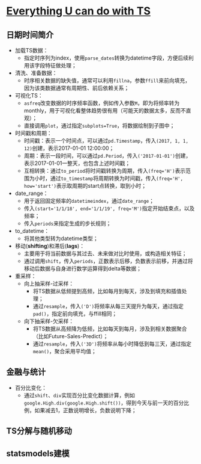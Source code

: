 # [Everything U can do with TS](https://www.kaggle.com/thebrownviking20/everything-you-can-do-with-a-time-series)

## 日期时间简介

- 加载TS数据：
    - 指定时序列为index，使用`parse_dates`转换为datetime字段，方便后续利用该字段特征做处理；
- 清洗、准备数据：
    - 时序相关数据的缺失值，通常可以利用`fillna`，参数`ffill`来前向填充，因为该类数据通常有周期性、前后依赖关系；
- 可视化TS：
    - `asfreq`改变数据的时序频率函数，例如传入参数`M`，即为将频率转为monthly，用于可视化看整体趋势很有用（可能天的数据太多，反而不直观）；
    - 直接调用`plot`，通过指定`subplots=True`，将数据绘制到子图中；
- 时间戳和周期：
    - 时间戳：表示一个时间点，可以通过`pd.Timestamp`，传入`(2017, 1, 1, 12)`创建，表示2017-01-01 12:00:00；
    - 周期：表示一段时间，可以通过`pd.Period`，传入`('2017-01-01')`创建，表示2017-01-01一整天，也包含上述时间戳；
    - 互相转换：通过`to_period`将时间戳转换为周期，传入`(freq='H')`表示范围为小时，通过`to_timestamp`将周期转换为时间戳，传入`(freq='H', how='start')`表示取周期的start点转换，取到小时；
- date_range：
    - 用于返回固定频率的`datetimeindex`，通过`date_range`；
    - 传入`(start='1/1/18', end='1/1/19', freq='M')`指定开始结束点，以及频率；
    - 传入`periods`来指定生成的步长规则；
- to_datetime：
    - 将其他类型转为datetime类型；
- 移动(**shifting**)和滞后(**lags**)：
    - 主要用于将当前数据与其过去、未来做对比时使用，或构造相关特征；
    - 通过调用`shift`，传入`periods`，正数表示后移，负数表示前移，并通过将移动后数据与自身进行数学运算得到delta等数据；
- 重采样：
    - 向上抽采样-过采样：
        - 将TS数据从低频提到高频，比如每月到每天，涉及到填充和插值处理；
        - 通过`resample`，传入`('D')`将频率从每三天提升为每天，通过指定`pad()`，指定前向填充，与ffill相同；
    - 向下抽采样-欠采样：
        - 将TS数据从高频降为低频，比如每天到每月，涉及到相关数据聚合（比如Future-Sales-Predict）；
        - 通过`resample`，传入`('3D')`将频率从每小时降低到每三天，通过指定`mean()`，聚合采用平均值；

## 金融与统计

- 百分比变化：
    - 通过`shift`、`div`实现百分比变化数据计算，例如```google.High.div(google.High.shift())```，得到今天与前一天的百分比例，如果减去1，正数说明增长，负数说明下降；

## TS分解与随机移动

## statsmodels建模
